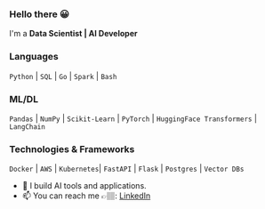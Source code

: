 ### Hello there 😀
I'm a **Data Scientist | AI Developer**


### Languages
`Python` | `SQL` | `Go` | `Spark` | `Bash`

### ML/DL
`Pandas` | `NumPy` | `Scikit-Learn` | `PyTorch` | `HuggingFace Transformers` | `LangChain`


### Technologies & Frameworks
`Docker` | `AWS` | `Kubernetes`| `FastAPI` | `Flask` | `Postgres` | `Vector DBs`

- 🌱 I build AI tools and applications.
- 📫 You can reach me 👉🏽: [LinkedIn](https://www.linkedin.com/in/chineduezeofor)
